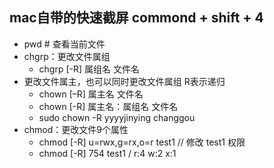 ## mac自带的快速截屏 commond + shift + 4
- pwd # 查看当前文件
- chgrp：更改文件属组
  - chgrp [-R] 属组名 文件名
- 更改文件属主，也可以同时更改文件属组  R表示递归
  - chown [–R] 属主名 文件名
  - chown [-R] 属主名：属组名 文件名
  - sudo chown -R yyyyjinying changgou 
- chmod：更改文件9个属性
  - chmod [-R] u=rwx,g=rx,o=r  test1    // 修改 test1 权限
  - chmod [-R] 754 test1  / r:4 w:2 x:1

  